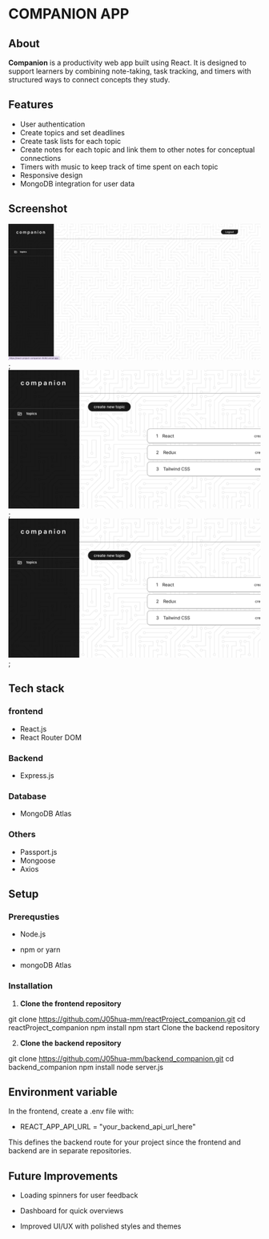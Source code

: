 # COMPANION APP

## About 

**Companion** is a productivity web app built using React. It is designed to support learners by combining note-taking, task tracking, and timers with structured ways to connect concepts they study.

## Features

- User authentication
- Create topics and set deadlines
- Create task lists for each topic
- Create notes for each topic and link them to other notes for conceptual connections
- Timers with music to keep track of time spent on each topic
- Responsive design
- MongoDB integration for user data

## Screenshot

![companion app homepage](src/assets/scrnshots/homepage.png);
![companion app topic section](src/assets/scrnshots/overview.png);
![companion app topic overview](src/assets/scrnshots/overview.png);

## Tech stack

### frontend

- React.js
- React Router DOM


### Backend

 - Express.js
           
### Database

- MongoDB Atlas

### Others

- Passport.js
- Mongoose
- Axios

## Setup

 ### Prerequsties

  - Node.js

  - npm or yarn

  - mongoDB Atlas

### Installation

1. **Clone the frontend repository**

git clone https://github.com/J05hua-mm/reactProject_companion.git
cd reactProject_companion
npm install
npm start
Clone the backend repository

2. **Clone the backend repository**

git clone https://github.com/J05hua-mm/backend_companion.git
cd backend_companion
npm install
node server.js

## Environment variable

In the frontend, create a .env file with:

- REACT_APP_API_URL = "your_backend_api_url_here"

This defines the backend route for your project since the frontend and backend are in separate repositories.

## Future Improvements

- Loading spinners for user feedback

- Dashboard for quick overviews

- Improved UI/UX with polished styles and themes

